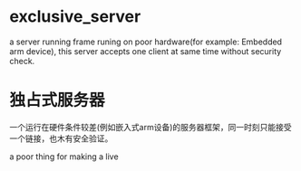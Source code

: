 # exclusive_server
a server running frame runing on poor hardware(for example: Embedded arm device), this server accepts one client at same time without security check.
# 独占式服务器
一个运行在硬件条件较差(例如嵌入式arm设备)的服务器框架，同一时刻只能接受一个链接，也木有安全验证。

a poor thing for making a live
